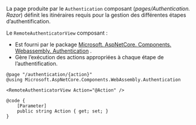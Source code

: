 La page produite par le `Authentication` composant (*pages/Authentication. Razor*) définit les itinéraires requis pour la gestion des différentes étapes d’authentification.

Le `RemoteAuthenticatorView` composant :

* Est fourni par le package [Microsoft. AspNetCore. Components. Webassembly. Authentication](https://www.nuget.org/packages/Microsoft.AspNetCore.Components.WebAssembly.Authentication/) .
* Gère l’exécution des actions appropriées à chaque étape de l’authentification.

```razor
@page "/authentication/{action}"
@using Microsoft.AspNetCore.Components.WebAssembly.Authentication

<RemoteAuthenticatorView Action="@Action" />

@code {
    [Parameter]
    public string Action { get; set; }
}
```
